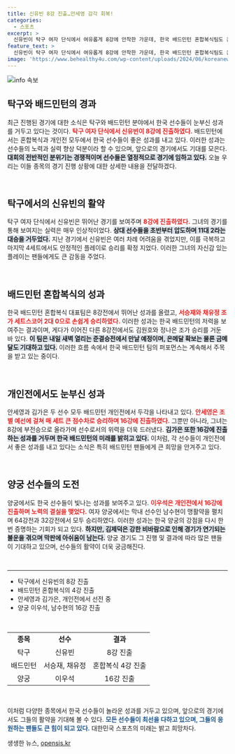 ```yaml
---
title: 신유빈 8강 진출…안세영 감각 회복!
categories:
  - 스포츠
excerpt: >
  신유빈이 탁구 여자 단식에서 여유롭게 8강에 안착한 가운데, 한국 배드민턴 혼합복식팀도 은메달 확보하고 준결승 진출! 한국 선수들의 기세가 실로 대단하다!
feature_text: >
  신유빈이 탁구 여자 단식에서 여유롭게 8강에 안착한 가운데, 한국 배드민턴 혼합복식팀도 은메달 확보하고 준결승 진출! 한국 선수들의 기세가 실로 대단하다!
image: 'https://www.behealthy4u.com/wp-content/uploads/2024/06/koreanews.jpg'
---
```


<p><img src="https://www.behealthy4u.com/wp-content/uploads/2024/06/koreanews.jpg" alt="info 속보" /></p>

<h2 data-ke-size="size26">탁구와 배드민턴의 경과</h2>

<p data-ke-size="size16">최근 진행된 경기에 대한 소식은 탁구와 배드민턴 분야에서 한국 선수들이 눈부신 성과를 거두고 있다는 것이다. <b><span style="color: #ee2323;">탁구 여자 단식에서 신유빈이 8강에 진출하였다.</span></b> 배드민턴에서는 혼합복식과 개인전 모두에서 한국 선수들이 좋은 성과를 내고 있다. 이러한 성과는 선수들의 노력과 실력 향상 덕분이라 할 수 있으며, 앞으로의 경기에서도 기대를 모은다. <b><span style="background-color: #21538527;">대회의 전반적인 분위기는 경쟁적이며 선수들은 열정적으로 경기에 임하고 있다.</span></b> 오늘 우리는 이들 종목의 경기 진행 상황에 대한 상세한 내용을 전달하겠다.</p>

<p data-ke-size="size16">&nbsp;</p>

<h2 data-ke-size="size26">탁구에서의 신유빈의 활약</h2>

<p data-ke-size="size16">탁구 여자 단식에서 신유빈은 뛰어난 경기를 보여주며 <b><span style="color: #ee2323;">8강에 진출하였다.</span></b> 그녀의 경기를 통해 보여지는 실력은 매우 인상적이었다. <b><span style="background-color: #21538527;">상대 선수들을 초반부터 압도하며 11대 2라는 대승을 거두었다.</span></b> 지난 경기에서 신유빈은 여러 차례 어려움을 겪었지만, 이를 극복하고 마지막 4세트에서도 안정적인 플레이로 승리를 확정 지었다. 이러한 그녀의 자신감 있는 플레이는 팬들에게도 큰 감동을 주었다.</p>

<p data-ke-size="size16">&nbsp;</p>

<h2 data-ke-size="size26">배드민턴 혼합복식의 성과</h2>

<p data-ke-size="size16">한국 배드민턴 혼합복식 대표팀은 8강전에서 뛰어난 성과를 올렸고, <b><span style="color: #ee2323;">서승재와 채유정 조가 세트스코어 2대 0으로 손쉽게 승리하였다.</span></b> 이러한 성과는 한국 배드민턴의 저력을 보여주는 결과이며, 게다가 이어진 다른 8강전에서도 김원호와 정나은 조가 승리를 거둔 바 있다. <b><span style="background-color: #21538527;">이 팀은 내일 새벽 열리는 준결승전에서 만날 예정이며, 은메달 확보는 물론 금메달도 기대하고 있다.</span></b> 이러한 흐름 속에서 한국 배드민턴 팀의 퍼포먼스는 계속해서 주목을 받고 있는 중이다.</p>

<p data-ke-size="size16">&nbsp;</p>

<h2 data-ke-size="size26">개인전에서도 눈부신 성과</h2>

<p data-ke-size="size16">안세영과 김가은 두 선수 모두 배드민턴 개인전에서 두각을 나타내고 있다. <b><span style="color: #ee2323;">안세영은 조별 예선에 걸쳐 매 세트 큰 점수차로 승리하며 16강에 진출하였다.</span></b> 그뿐만 아니라, 그녀는 8강에 부전승으로 올라가며 선수로서의 위력을 더욱 드러냈다. <b><span style="background-color: #21538527;">김가은 또한 16강에 진출하는 성과를 거두며 한국 배드민턴의 미래를 밝히고 있다.</span></b> 이처럼, 각 선수들이 개인전에서 좋은 성과를 내고 있다는 소식은 특히 배드민턴 팬들에게 큰 희망을 안겨주고 있다.</p>

<p data-ke-size="size16">&nbsp;</p>

<h2 data-ke-size="size26">양궁 선수들의 도전</h2>

<p data-ke-size="size16">양궁에서도 한국 선수들이 빛나는 성과를 보여주고 있다. <b><span style="color: #ee2323;">이우석은 개인전에서 16강에 진출하며 노력의 결실을 맺었다.</span></b> 여자 양궁에서는 막내 선수인 남수현이 맹활약을 펼치며 64강전과 32강전에서 모두 승리하였다. 이러한 성과는 한국 양궁의 강점을 다시 한번 증명하는 기회가 되고 있다. <b><span style="background-color: #21538527;">하지만, 김제덕은 강한 비바람으로 인해 경기가 연기되는 불운을 겪으며 막판에 아쉬움이 남는다.</span></b> 양궁 경기도 그 진행 및 결과에 따라 많은 팬들이 기대하고 있으며, 선수들의 활약이 더욱 궁금해진다.</p>

<p data-ke-size="size16">&nbsp;</p>

<hr/>

<ul>
  <li>탁구에서 신유빈의 8강 진출</li>
  <li>배드민턴 혼합복식의 4강 진출</li>
  <li>안세영과 김가은, 개인전에서 선전 중</li>
  <li>양궁 이우석, 남수현의 16강 진출</li>
</ul>

<p data-ke-size="size16">&nbsp;</p>

<table style="width: 100%; border-collapse: collapse;">
  <tr>
    <td style="text-align: center; height: 17px;"><b>종목</b></td>
    <td style="text-align: center; height: 17px;"><b>선수</b></td>
    <td style="text-align: center; height: 17px;"><b>결과</b></td>
  </tr>
  <tr>
    <td style="text-align: center; height: 17px;">탁구</td>
    <td style="text-align: center; height: 17px;">신유빈</td>
    <td style="text-align: center; height: 17px;">8강 진출</td>
  </tr>
  <tr>
    <td style="text-align: center; height: 17px;">배드민턴</td>
    <td style="text-align: center; height: 17px;">서승재, 채유정</td>
    <td style="text-align: center; height: 17px;">혼합복식 4강 진출</td>
  </tr>
  <tr>
    <td style="text-align: center; height: 17px;">양궁</td>
    <td style="text-align: center; height: 17px;">이우석</td>
    <td style="text-align: center; height: 17px;">16강 진출</td>
  </tr>
</table>

<p data-ke-size="size16">&nbsp;</p>

<p data-ke-size="size16">이처럼 다양한 종목에서 한국 선수들이 놀라운 성과를 거두고 있으며, 앞으로의 경기에서도 그들의 활약을 기대해 볼 수 있다. <b><span style="color: #1a5490;">모든 선수들이 최선을 다하고 있으며, 그들의 응원하는 팬들도 큰 힘이 되고 있다.</span></b> 대한민국 스포츠의 미래는 밝고 희망차다.</p>
생생한 뉴스, <a href="https://opensis.kr" rel="dofollow">opensis.kr</a>


